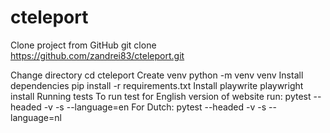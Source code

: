 # cteleport

Clone project from GitHub
git clone https://github.com/zandrei83/cteleport.git

Change directory
cd cteleport
Create venv
python -m venv venv
Install dependencies
pip install -r requirements.txt
Install playwrite
playwright install
Running tests 
To run test for English version of website run:
pytest --headed -v -s --language=en
For Dutch:
pytest --headed -v -s --language=nl



